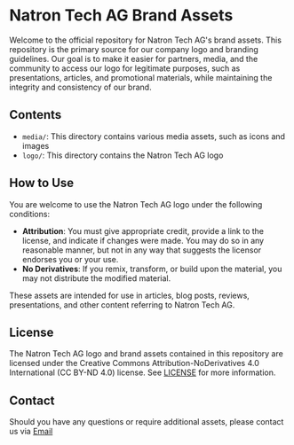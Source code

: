 # Natron Tech AG Brand Assets

Welcome to the official repository for Natron Tech AG's brand assets. This repository is the primary source for our company logo and branding guidelines. Our goal is to make it easier for partners, media, and the community to access our logo for legitimate purposes, such as presentations, articles, and promotional materials, while maintaining the integrity and consistency of our brand.

## Contents

- `media/`: This directory contains various media assets, such as icons and images
- `logo/`: This directory contains the Natron Tech AG logo

## How to Use

You are welcome to use the Natron Tech AG logo under the following conditions:

- **Attribution**: You must give appropriate credit, provide a link to the license, and indicate if changes were made. You may do so in any reasonable manner, but not in any way that suggests the licensor endorses you or your use.
- **No Derivatives**: If you remix, transform, or build upon the material, you may not distribute the modified material.

These assets are intended for use in articles, blog posts, reviews, presentations, and other content referring to Natron Tech AG.

## License

The Natron Tech AG logo and brand assets contained in this repository are licensed under the Creative Commons Attribution-NoDerivatives 4.0 International (CC BY-ND 4.0) license. See [LICENSE](LICENSE) for more information.

## Contact

Should you have any questions or require additional assets, please contact us via [Email](mailto:info@natron.io)
